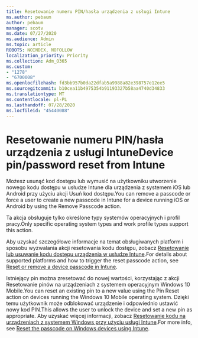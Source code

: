 ```yaml
---
title: Resetowanie numeru PIN/hasła urządzenia z usługi Intune
ms.author: pebaum
author: pebaum
manager: scotv
ms.date: 07/27/2020
ms.audience: Admin
ms.topic: article
ROBOTS: NOINDEX, NOFOLLOW
localization_priority: Priority
ms.collection: Adm_O365
ms.custom:
- "1278"
- "6700008"
ms.openlocfilehash: fd3bb957b0da22dfab5a9988a82e398757e12ee5
ms.sourcegitcommit: b10cea11b4975354b91193327b58aa4740d34833
ms.translationtype: MT
ms.contentlocale: pl-PL
ms.lasthandoff: 07/28/2020
ms.locfileid: "45440088"
---
```

# <a name="device-pinpassword-reset-from-intune"></a><span data-ttu-id="e653e-102">Resetowanie numeru PIN/hasła urządzenia z usługi Intune</span><span class="sxs-lookup"><span data-stu-id="e653e-102">Device pin/password reset from Intune</span></span>

<span data-ttu-id="e653e-103">Możesz usunąć kod dostępu lub wymusić na użytkowniku utworzenie nowego kodu dostępu w usłudze Intune dla urządzenia z systemem iOS lub Android przy użyciu akcji Usuń kod dostępu.</span><span class="sxs-lookup"><span data-stu-id="e653e-103">You can remove a passcode or force a user to create a new passcode in Intune for a device running iOS or Android by using the Remove Passcode action.</span></span>

<span data-ttu-id="e653e-104">Ta akcja obsługuje tylko określone typy systemów operacyjnych i profil pracy.</span><span class="sxs-lookup"><span data-stu-id="e653e-104">Only specific operating system types and work profile types support this action.</span></span>

<span data-ttu-id="e653e-105">Aby uzyskać szczegółowe informacje na temat obsługiwanych platform i sposobu wyzwalania akcji resetowania kodu dostępu, zobacz [Resetowanie lub usuwanie kodu dostępu urządzenia w usłudze Intune](https://docs.microsoft.com/intune/device-passcode-reset).</span><span class="sxs-lookup"><span data-stu-id="e653e-105">For details about supported platforms and how to trigger the reset passcode action, see [Reset or remove a device passcode in Intune](https://docs.microsoft.com/intune/device-passcode-reset).</span></span>

<span data-ttu-id="e653e-106">Istniejący pin można zresetować do nowej wartości, korzystając z akcji Resetowanie pinów na urządzeniach z systemem operacyjnym Windows 10 Mobile.</span><span class="sxs-lookup"><span data-stu-id="e653e-106">You can reset an existing pin to a new value using the Pin Reset action on devices running the Windows 10 Mobile operating system.</span></span> <span data-ttu-id="e653e-107">Dzięki temu użytkownik może odblokować urządzenie i odpowiednio ustawić nowy kod PIN.</span><span class="sxs-lookup"><span data-stu-id="e653e-107">This allows the user to unlock the device and set a new pin as appropriate.</span></span> <span data-ttu-id="e653e-108">Aby uzyskać więcej informacji, zobacz [Resetowanie kodu na urządzeniach z systemem Windows przy użyciu usługi Intune](https://docs.microsoft.com/intune/device-windows-pin-reset).</span><span class="sxs-lookup"><span data-stu-id="e653e-108">For more info, see [Reset the passcode on Windows devices using Intune](https://docs.microsoft.com/intune/device-windows-pin-reset).</span></span>